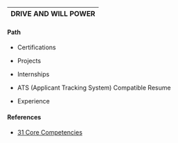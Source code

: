 
| DRIVE AND WILL POWER |
|----------------------|


#### Path
- Certifications
- Projects
- Internships

- ATS (Applicant Tracking System) Compatible Resume
- Experience

#### References
- [31 Core Competencies](https://workforce.com/news/31-core-competencies-explained)

